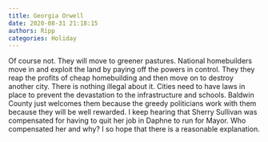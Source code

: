 ```yaml
---
title: Georgia Orwell
date: 2020-08-31 21:18:15
authors: Ripp
categories: Holiday
---
```


 Of course not. They will move to greener pastures.  National homebuilders move in and exploit the land by paying off the powers in control.  They they reap the profits of cheap homebuilding and then move on to destroy another city.  There is nothing illegal about it.  Cities need to have laws in place to prevent the devastation to the infrastructure and schools.  Baldwin County just welcomes them because the greedy politicians work with them because they will be well rewarded.   I keep hearing that Sherry Sullivan was compensated for having to quit her job in Daphne to run for Mayor.  Who compensated her and why?  I so hope that there is a reasonable explanation.